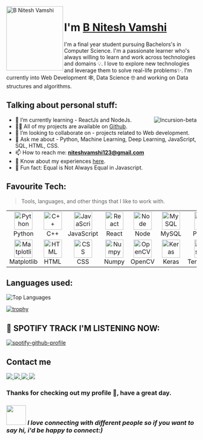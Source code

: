 
<img align="left" width="150" height="170" alt="B Nitesh Vamshi" src="https://raw.githubusercontent.com/DaniAkash/DaniAkash/master/assets/avatar.png"/>

# I'm [B Nitesh Vamshi](https://github.com/Incursion-beta)

  
I'm a final year student pursuing Bachelors's in Computer Science. I'm a passionate learner who's always willing to learn and work across technologies and domains 💡. I love to explore new technologies and leverage them to solve real-life problems✨. I'm currently into Web Development 🕸️, Data Science 🤓 and working on Data structures and algorithms.



<h2 align="left" id="#Incursion_beta">Talking about personal stuff: </h2>

<a href="#Incursion-beta-title">
  <img src="https://github-readme-stats.vercel.app/api?username=Incursion-beta&show_icons=true&count_private=true&include_all_commits=true&theme=dark" alt="Incursion-beta" align="right"/>
</a>

- 🌱 I’m currently learning - ReactJs and NodeJs.
- 👨‍💻 All of my projects are available on [Github](https://github.com/Incursion-beta).
- 👯 I’m looking to collaborate on - projects related to Web development.
- 💬 Ask me about - Python, Machine Learning, Deep Learning, JavaScript, SQL, HTML, CSS.
- 📫 How to reach me: **niteshvamshi123@gmail.com**
- 📄 Know about my experiences [here](https://drive.google.com/file/d/1ENmihlFrqTtGKy6VTzF0otZYpgDcOnfl/view?usp=sharing).
- 👾 Fun fact: Equal is Not Always Equal in Javascript.




<h2 align="left" id="#Incursion_beta">Favourite Tech:</h2>

> Tools, languages, and other things that I like to work with.

<table>
  <tr>
    <td align="center" width="96">
      <a href="#macropower-tech">
        <img src= "https://user-images.githubusercontent.com/43684497/122926597-a9ee2600-d385-11eb-8b42-d7f67f103358.png" width="48" height="48" alt="Python" />
      </a>
      <br>Python
    </td>
    <td align="center"  width="96">
      <a href="#macropower-tech">
        <img src= "https://user-images.githubusercontent.com/43684497/122926698-c5593100-d385-11eb-87a6-f3bd597fbba5.png" width="48" height="48" alt="C++" />
      </a>
      <br>C++
    </td>
    <td align="center" width="96">
      <a href="#macropower-tech">
        <img src= "https://user-images.githubusercontent.com/43684497/122926857-e9b50d80-d385-11eb-8ced-a81b461ae4b7.png" width="48" height="48" alt="JavaScript" />
      </a>
      <br>JavaScript
    </td>
    <td align="center" width="96">
      <a href="#macropower-tech" >
        <img src= "https://user-images.githubusercontent.com/43684497/122926921-fafe1a00-d385-11eb-9154-4fe99ad09015.png" width="48" height="48" alt="React" />
      </a>
      <br>React
    </td>
    <td align="center" width="96">
      <a href="#macropower-tech">
        <img src="https://user-images.githubusercontent.com/43684497/122927003-11a47100-d386-11eb-9253-e564e4ad297a.png" width="48" height="48" alt="Node" />
      </a>
      <br>Node
    </td>
    <td align="center"  width="96">
      <a href="#macropower-tech">
        <img src="https://user-images.githubusercontent.com/43684497/122927093-24b74100-d386-11eb-88fe-1c2aaea04c71.png" width="48" height="48" alt="MySQL" />
      </a>
      <br>MySQL
    </td>
    <td align="center" width="96">
      <a href="#macropower-tech">
        <img src= "https://user-images.githubusercontent.com/43684497/122925739-c0e04880-d384-11eb-9d3d-2eda68e98856.png" width="48" height="48" alt="Pandas"/>
      </a>
      <br>Pandas
    </td>  
  </tr>
  <tr>
    <td align="center" width="96"> 
      <a href="#macropower-tech" >
        <img src="https://user-images.githubusercontent.com/43684497/122927223-49131d80-d386-11eb-9459-edf3978c722e.png" width="48" height="48" alt="Matplotlib" />
      </a>
      <br>Matplotlib
    </td>
    <td align="center"  width="96">
      <a href="#macropower-tech">
        <img src="https://user-images.githubusercontent.com/43684497/122927952-000f9900-d387-11eb-9fab-c77bcf4ccd41.png" width="48" height="48" alt="HTML" />
      </a>
      <br>HTML
    </td>
    <td align="center"  width="96">
      <a href="#macropower-tech">
        <img src="https://user-images.githubusercontent.com/43684497/122928027-161d5980-d387-11eb-8fa2-3d8c1a89d127.png" width="48" height="48" alt="CSS" />
      </a>
      <br>CSS
    </td>
    <td align="center" width="96">
      <a href="#macropower-tech">
        <img src="https://user-images.githubusercontent.com/43684497/122925297-54654980-d384-11eb-943a-b387505acd59.png" width="48" height="48" alt="Numpy" />
      </a>
      <br>Numpy
    </td>
        <td align="center"  width="96">
      <a href="#macropower-tech">
        <img src="https://user-images.githubusercontent.com/43684497/122928097-2af9ed00-d387-11eb-8f0e-053334c5bb20.png" width="48" height="48" alt="OpenCV" />
      </a>
      <br>OpenCV
    </td>
        <td align="center"  width="96">
      <a href="#macropower-tech">
        <img src="https://user-images.githubusercontent.com/43684497/122928173-3b11cc80-d387-11eb-9d37-66d76339ef96.png" width="48" height="48" alt="Keras" />
      </a>
      <br>Keras
    </td>
        <td align="center"  width="96">
      <a href="#macropower-tech">
        <img src="https://user-images.githubusercontent.com/43684497/122928252-4e249c80-d387-11eb-8288-d60b2327cb1b.png" width="48" height="48" alt="Tensorflow" />
      </a>
      <br>Tensorflow
    </td>
  </tr>
</table>


<h2 align="left" id="#Incursion_beta">Languages used: </h2>

![Top Languages](https://github-readme-stats.vercel.app/api/top-langs/?username=Incursion-beta&layout=compact&theme=dark)

[![trophy](https://github-profile-trophy.vercel.app/?username=Incursion-beta&theme=juicyfresh)](https://github.com/Incursion-beta/github-profile-trophy)

<h2> 📀 SPOTIFY TRACK I'M LISTENING NOW:  </h2>

[![spotify-github-profile](https://spotify-github-profile.vercel.app/api/view?uid=lfmp68xfrduww5hagd5vyyivh&cover_image=true&theme=novatorem)](https://spotify-github-profile.vercel.app/api/view?uid=lfmp68xfrduww5hagd5vyyivh&redirect=true)
  
## Contact me
<a href="mailto:niteshvamshi123@gmail.com"><img src="https://img.shields.io/badge/Gmail-855858?style=for-the-badge&logo=gmail&logoColor=white"></a><a href="https://www.instagram.com/nitesh_vamshi/">
<img src="https://img.shields.io/badge/Instagram-855858?style=for-the-badge&logo=instagram&logoColor=white">
</a><a href="https://www.linkedin.com/in/b-nitesh-vamshi-87723016b/"> <img src="https://img.shields.io/badge/LinkedIn-855858?style=for-the-badge&logo=linkedin&logoColor=white"></a><a href="https://twitter.com/Nitesh83438715"> <img src="https://img.shields.io/badge/Twitter-855858?style=for-the-badge&logo=twitter&logoColor=white"></a>

### <b>  Thanks for checking out my profile 💑, have a great day. </b><br>
### <img src="https://media.giphy.com/media/LnQjpWaON8nhr21vNW/giphy.gif" width="52"> <em><b>I love connecting with different people</b> so if you want to say <b>hi, i'd be happy to connect:)</em></br>









